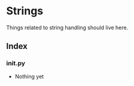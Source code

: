 # Strings

Things related to string handling should live here.

## Index

### __init__.py

- Nothing yet